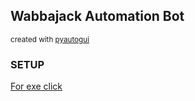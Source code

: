 <h2>Wabbajack Automation Bot</h2>
<small>created with <a href = "https://pypi.org/project/PyAutoGUI/">pyautogui</a></small>
<h3>SETUP</h3>
<p><a href = "https://drive.google.com/file/d/1ESz3ArzGmO9K89ONlh8KjwIzwJ8APuD4/view?usp=sharing" target="_blank">For exe click</a></p>
